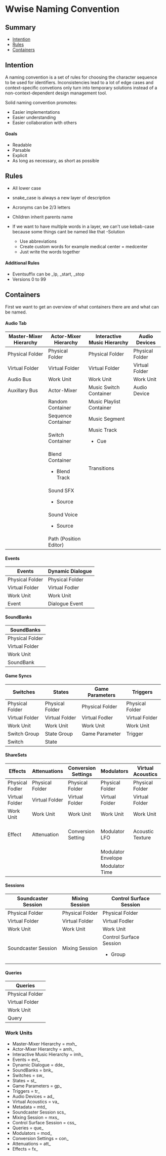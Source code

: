# Wwise Naming Convention

## Summary 
- [Intention](#intention)
- [Rules](#rules)
- [Containers](#containers)

## Intention <a name="intention"></a>
A naming convention is a set of rules for choosing the character sequence to be used for identifiers. Inconsistencies lead to a lot of edge cases and context-specific convetions only turn into temporary solutions instead of a non-context-dependent design management tool.

Solid naming convention promotes:
- Easier implementations
- Easier understanding
- Easier collaboration with others

#### Goals
- Readable
- Parsable
- Explicit
- As long as necessary, as short as possible


## Rules <a name="rules"></a>
- All lower case
- snake_case is always a new layer of description
- Acronyms can be 2/3 letters
- Children inherit parents name

- If we want to have multiple words in a  layer, we can't use kebab-case because some things cant be named like that 
-Solution
  * Use abbreviations
  * Create custom words for example medical center = medcenter
  * Just write the words together 


#### Additional Rules 
- Eventsuffix can be _lp, _start, _stop
- Versions 0 to 99


## Containers <a name="containers"></a>
First we want to get an overview of what containers there are and what can be named.

#### Audio Tab
| Master-Mixer Hierarchy | Actor-Mixer Hierarchy | Interactive Music Hierarchy | Audio Devices |
| ---------------------- | --------------------- | --------------------------- | ------------- |
| Physical Folder        | Physical Folder       | Physical Folder             | Physical Folder|
| Virtual Folder         | Virtual Folder        | Virtual Folder              | Virtual Folder|
| Audio Bus              | Work Unit             | Work Unit                   | Work Unit    |
| Auxillary Bus          | Actor-Mixer           | Music Switch Container      | Audio Device |
|                        | Random Container      | Music Playlist Container    |              |
|                        | Sequence Container    | Music Segment               |              |
|                        | Switch Container      | Music Track<ul><li>Cue</li></ul>|          |
|                        | Blend Container<ul><li>Blend Track</li></ul>| Transitions|         |
|                        | Sound SFX<ul><li>Source</li></ul>|                  |              |
|                        | Sound Voice<ul><li>Source</li></ul>|                |              |
|                        | Path (Position Editor)|                             |              |

#### Events                                              
| Events | Dynamic Dialogue |
| ---------------------- | --------------------- | 
| Physical Folder        | Physical Folder       |
| Virtual Folder         | Virtual Fodler        |
| Work Unit              | Work Unit             |
| Event                  | Dialogue Event        |

#### SoundBanks
| SoundBanks | 
| ---------------------- |
| Physical Folder        |
| Virtual Folder         | 
| Work Unit              | 
| SoundBank              | 

#### Game Syncs
| Switches | States | Game Parameters | Triggers |
| -------- | ------ | --------------- | -------- |
| Physical Folder| Physical Folder | Physical Folder | Physical Folder |
| Virtual Folder| Virtual Folder | Virtual Fodler | Virtual Folder |
| Work Unit| Work Unit | Work Unit | Work Unit |
| Switch Group| State Group| Game Parameter | Trigger |
| Switch   | State |                  |          |

#### ShareSets
| Effects | Attenuations | Conversion Settings | Modulators | Virtual Acoustics | Metadata |
| ------- | ------------ | ------------------- | ---------- | ----------------- | -------- |
| Physical Fodler | Physical Folder | Physical Folder | Physical Folder | Physical Folder | Physical Folder |
| Virtual Folder | Virtual Folder | Virtual Folder | Virtual Folder | Virtual Folder | Virtual Folder |
| Work Unit | Work Unit  | Work Unit           | Work Unit  | Work Unit         | Work Unit | 
| Effect  | Attenuation  | Conversion Setting  | Modulator LFO | Acoustic Texture | Wwise System Output Settings |
|         |              |                     | Modulator Envelope |           |           |
|         |              |                     | Modulator Time |               |           |

#### Sessions
| Soundcaster Session | Mixing Session | Control Surface Session |
| ------------------- | -------------- | ----------------------- |
| Physical Folder     | Physical Folder | Physical Folder        | 
| Virtual Folder      | Virtual Folder | Virtual Fodler          |
| Work Unit           | Work Unit      | Work Unit               |
| Soundcaster Session | Mixing Session | Control Surface Session<ul><li>Group</li></ul>|

#### Queries
| Queries |
| ------- | 
| Physical Folder |
| Virtual Folder | 
| Work Unit |
| Query |

### Work Units
- Master-Mixer Hierarchy = mxh_
- Actor-Mixer Hierarchy = amh_
- Interactive Music Hierarchy = imh_
- Events = evt_
- Dynamic Dialogue = dde_
- SoundBanks = bnk_
- Switches = sw_
- States = st_
- Game Parameters = gp_
- Triggers = tr_
- Audio Devices = ad_
- Virtual Acoustics = va_
- Metadata = mtd_
- Soundcaster Session scs_
- Mixing Session = mxs_
- Control Surface Session = css_
- Queries = que_
- Modulators = mod_
- Conversion Settings = con_
- Attenuations = att_
- Effects = fx_
